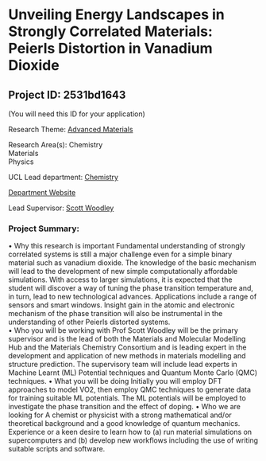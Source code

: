 # Unveiling Energy Landscapes in Strongly Correlated Materials: Peierls Distortion in Vanadium Dioxide

## Project ID: **2531bd1643**
(You will need this ID for your application)

Research Theme: [Advanced Materials](../themes/advanced-materials.md)

Research Area(s):
Chemistry<br />Materials<br />Physics

UCL Lead department: [Chemistry](../departments/chemistry.md)

[Department Website](https://www.ucl.ac.uk/chemistry)

Lead Supervisor: [Scott Woodley](https://profiles.ucl.ac.uk/7926)

### Project Summary:

•	Why this research is important
Fundamental understanding of strongly correlated systems is still a major challenge even for a simple binary material such as vanadium dioxide. The knowledge of the basic mechanism will lead to the development of new simple computationally affordable simulations. With access to larger simulations, it is expected that the student will discover a way of tuning the phase transition temperature and, in turn, lead to new technological advances. Applications include a range of sensors and smart windows. Insight gain in the atomic and electronic mechanism of the phase transition will also be instrumental in the understanding of other Peierls distorted systems.  
•	Who you will be working with
Prof Scott Woodley will be the primary supervisor and is the lead of both the Materials and Molecular Modelling Hub and the Materials Chemistry Consortium and is leading expert in the development and application of new methods in materials modelling and structure prediction. The supervisory team will include lead experts in Machine Learnt (ML) Potential techniques and Quantum Monte Carlo (QMC) techniques. 
•	What you will be doing
Initially you will employ DFT approaches to model VO2, then employ QMC techniques to generate data for training suitable ML potentials. The ML potentials will be employed to investigate the phase transition and the effect of doping. 
•	Who we are looking for
A chemist or physicist with a strong mathematical and/or theoretical background and a good knowledge of quantum mechanics. Experience or a keen desire to learn how to (a) run material simulations on supercomputers and (b) develop new workflows including the use of writing suitable scripts and software.

